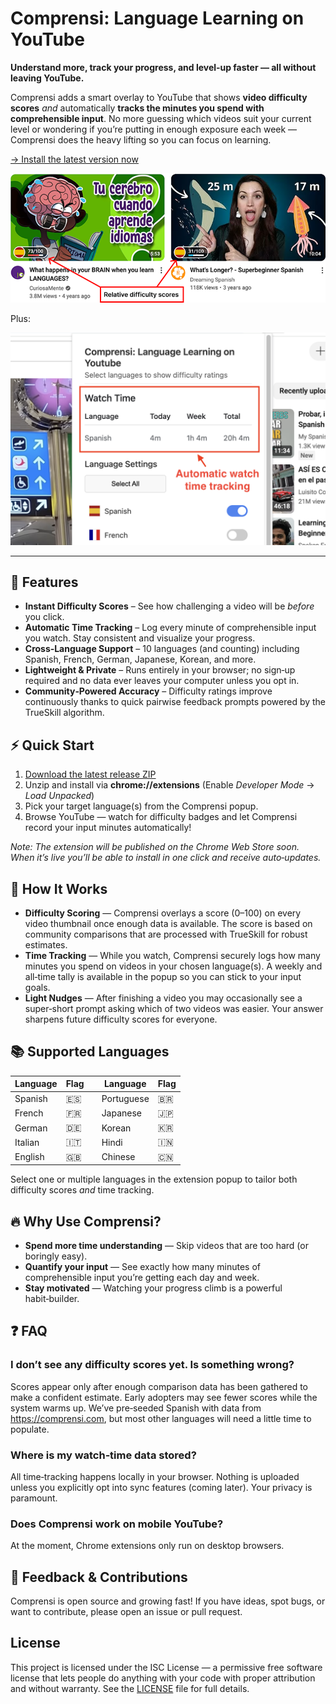 # Comprensi: Language Learning on YouTube

**Understand more, track your progress, and level‑up faster — all without leaving YouTube.**

Comprensi adds a smart overlay to YouTube that shows **video difficulty scores** _and_ automatically **tracks the minutes you spend with comprehensible input**. No more guessing which videos suit your current level or wondering if you’re putting in enough exposure each week — Comprensi does the heavy lifting so you can focus on learning.

[→ Install the latest version now](https://github.com/PaulBarnesUK/youtube-language-level/releases/latest)

![Difficulty scores on YouTube thumbnails](/docs/images/difficulty-scores-preview.png)

Plus:

![Automatic time tracking](/docs/images/auto-time-tracking-1.png)

---

## 🚀 Features

- **Instant Difficulty Scores** – See how challenging a video will be _before_ you click.
- **Automatic Time Tracking** – Log every minute of comprehensible input you watch. Stay consistent and visualize your progress.
- **Cross‑Language Support** – 10 languages (and counting) including Spanish, French, German, Japanese, Korean, and more.
- **Lightweight & Private** – Runs entirely in your browser; no sign‑up required and no data ever leaves your computer unless you opt in.
- **Community‑Powered Accuracy** – Difficulty ratings improve continuously thanks to quick pairwise feedback prompts powered by the TrueSkill algorithm.

## ⚡ Quick Start

1. [Download the latest release ZIP](https://github.com/PaulBarnesUK/youtube-language-level/releases/latest)
2. Unzip and install via **chrome://extensions** (Enable _Developer Mode_ → _Load Unpacked_)
3. Pick your target language(s) from the Comprensi popup.
4. Browse YouTube — watch for difficulty badges and let Comprensi record your input minutes automatically!

_Note: The extension will be published on the Chrome Web Store soon. When it’s live you’ll be able to install in one click and receive auto‑updates._

## 🎯 How It Works

- **Difficulty Scoring** — Comprensi overlays a score (0–100) on every video thumbnail once enough data is available. The score is based on community comparisons that are processed with TrueSkill for robust estimates.
- **Time Tracking** — While you watch, Comprensi securely logs how many minutes you spend on videos in your chosen language(s). A weekly and all‑time tally is available in the popup so you can stick to your input goals.
- **Light Nudges** — After finishing a video you may occasionally see a super‑short prompt asking which of two videos was easier. Your answer sharpens future difficulty scores for everyone.

## 📚 Supported Languages

| Language | Flag |     | Language   | Flag |
| -------- | ---- | --- | ---------- | ---- |
| Spanish  | 🇪🇸   |     | Portuguese | 🇧🇷   |
| French   | 🇫🇷   |     | Japanese   | 🇯🇵   |
| German   | 🇩🇪   |     | Korean     | 🇰🇷   |
| Italian  | 🇮🇹   |     | Hindi      | 🇮🇳   |
| English  | 🇬🇧   |     | Chinese    | 🇨🇳   |

Select one or multiple languages in the extension popup to tailor both difficulty scores _and_ time tracking.

## 🔥 Why Use Comprensi?

- **Spend more time understanding** — Skip videos that are too hard (or boringly easy).
- **Quantify your input** — See exactly how many minutes of comprehensible input you’re getting each day and week.
- **Stay motivated** — Watching your progress climb is a powerful habit‑builder.

## ❓ FAQ

### I don’t see any difficulty scores yet. Is something wrong?

Scores appear only after enough comparison data has been gathered to make a confident estimate. Early adopters may see fewer scores while the system warms up. We’ve pre‑seeded Spanish with data from <https://comprensi.com>, but most other languages will need a little time to populate.

### Where is my watch‑time data stored?

All time‑tracking happens locally in your browser. Nothing is uploaded unless you explicitly opt into sync features (coming later). Your privacy is paramount.

### Does Comprensi work on mobile YouTube?

At the moment, Chrome extensions only run on desktop browsers.

## 💬 Feedback & Contributions

Comprensi is open source and growing fast! If you have ideas, spot bugs, or want to contribute, please open an issue or pull request.

## License

This project is licensed under the ISC License — a permissive free software license that lets people do anything with your code with proper attribution and without warranty. See the [LICENSE](LICENSE) file for full details.
